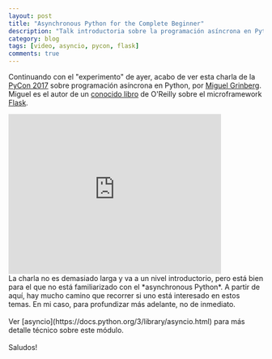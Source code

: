 ```yaml
---
layout: post
title: "Asynchronous Python for the Complete Beginner"
description: "Talk introductoria sobre la programación asíncrona en Python"
category: blog
tags: [video, asyncio, pycon, flask]
comments: true
---
```


Continuando con el "experimento" de ayer, acabo de ver esta charla de la [PyCon 2017](https://us.pycon.org/2017/about/) sobre programación asíncrona en Python, por [Miguel Grinberg](https://blog.miguelgrinberg.com/). Miguel es el autor de un [conocido libro](https://www.amazon.es/Flask-Web-Development-Developing-Applications/dp/1449372627/) de O'Reilly sobre el microframework [Flask](http://flask.pocoo.org/).
<br />
<iframe width="420" height="315" src="https://www.youtube.com/embed/iG6fr81xHKA" frameborder="0" allowfullscreen>&nbsp;</iframe>
<br />
La charla no es demasiado larga y va a un nivel introductorio, pero está bien para el que no está familiarizado con el *asynchronous Python*. A partir de aquí, hay mucho camino que recorrer si uno está interesado en estos temas. En mi caso, para profundizar más adelante, no de inmediato.
<br /><br />
Ver [asyncio](https://docs.python.org/3/library/asyncio.html) para más detalle técnico sobre este módulo.
<br /><br />
Saludos!